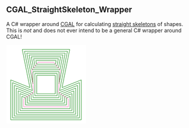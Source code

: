 ## CGAL_StraightSkeleton_Wrapper

A C# wrapper around [CGAL](http://www.cgal.org/) for calculating [straight skeletons](https://en.wikipedia.org/wiki/Straight_skeleton) of shapes. This is *not* and does not ever intend to be a general C# wrapper around CGAL! 

![Skeleton](Skeleton.png)